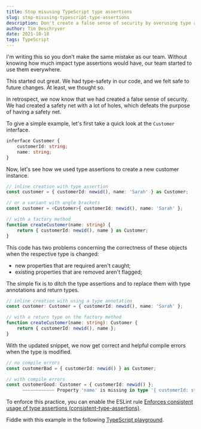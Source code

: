 ```yaml
---
title: Stop misusing TypeScript type assertions
slug: stop-misusing-typescript-type-assertions
description: Don't create a false sense of security by overusing type assertions, instead use type annotations and return types.
author: Tim Deschryver
date: 2021-10-18
tags: TypeScript
---
```


I'm writing this so you don't make the same mistake as our team.
Without knowing how much impact type assertions would have, our team started to use them everywhere.

This started out great.
We had type-safety in our code, and we felt safe to future changes.
At least, we thought so.

In retrospect, we now know that we had created a false sense of security.
We had created a safety net with a lot of holes, which defeats the purpose of having a safety net.

To give a simple example, let's first take a quick look at the `Customer` interface.

```ts
inferface Customer {
	customerId: string;
	name: string;
}
```

Now, let's see how we used type assertions to create a new customer instance.

```ts
// inline creation with type assertion
const customer = { customerId: newid(), name: 'Sarah' } as Customer;

// or a variant with angle brackets
const customer = <Customer>{ customerId: newid(), name: 'Sarah' };

// with a factory method
function createCustomer(name: string) {
	return { customerId: newid(), name } as Customer;
}
```

This code has two problems concerning the correctness of these objects when the respective type is changed:

- new properties that are required aren't caught;
- existing properties that are removed aren't flagged;

The simple fix is to ditch the type assertions and to replace them with type annotations and return types.

```ts
// inline creation with using a type annotation
const customer: Customer = { customerId: newid(), name: 'Sarah' };

// with a return type on the factory method
function createCustomer(name: string): Customer {
	return { customerId: newid(), name };
}
```

With the updated snippet, we now get correct and helpful compile errors when the type is modified.

```ts
// no compile errors
const customerBad = { customerId: newid() } as Customer;

// with compile errors
const customerGood: Customer = { customerId: newid() };
      ~~~~~~~~~~~~ Property 'name' is missing in type '{ customerId: string; }' but required in type 'Customer'
```

To enforce this practice, you can enable the ESLint rule [Enforces consistent usage of type assertions (consistent-type-assertions)](https://github.com/typescript-eslint/typescript-eslint/blob/master/packages/eslint-plugin/docs/rules/consistent-type-assertions.md).

Fiddle with this example in the following [TypeScript playground](https://www.typescriptlang.org/play?jsx=0#code/KYDwDg9gTgLgBASwHY2FAZgQwMbDgYQFcBnGCAWzTgG8AoOObEsyqASQBMAuOUqZAOYBuenAD0YxhUoo4MABYJiciL2B4FeBOTA4YopJko8+gkQwlxCSbNOCyFSlWo3ytOvaMtJgAdwAKUBBgPEiE5ABGaCIAvrS0tkikjMwUaAByEDAA8gDWAIxwALw0KaRp7NxwAORM5ayc1QA0cIbGNW3AzbxpjkgCAKIANsTAPNXVcDFwmMpE9dEJEEnwdSwZWXkATMVwADzz61AAfNRlR5zjaxWNLZ3jnd3EvYr9w6PjkzEiicnXrJkcrkACy7M7-NCXGoQyrde4dIxdKYzOapVg-ZZ-NEbIEAVl2B2xJ3BRKhtVJHDhiIeiK+GJW5wqgLyADYwT1KH1BiMxjUviirEhckgIL4kALDhUREsGTC8vkeJLWOyYWTVZS7tSEZQ6TKsQsoNtFUSVRSrhSqe1qo8Ws9Oa9uR8+VNpb8IENgAA6IYQAQAChJBrVFs1VseyNmBCJAEoRD6BEq0PKA9NI4moLHaPH08nAxcqtV8vy0zHpehrNgYAhlnB0Eh08yCn7ozRRFBgDBCFBxXmbgX1ZbedbabaXoJ3kPi6iDbF4uWbFWa3WG5tcltm62GO3O939unToyGv2Q60tcOdaP7eOeZ8XbQ4rR55Xq+Ll0Tk9HjQbN3Bt12e4ekLHkGGqnmGtJ3g+T6Lq+9bvmuzZfkcP5-ruvZHuaIGDjSF4ch2DoTre3z3nOFYwXA2ZEo2+R+jCPCYEgACeLZ0Awboet6vp+rRJolga0aep0mZQWRL4Ub6OZNnRUb8T+7FevGPEGoJiLCaRC5iZRBrbEpRz0UxLGiAg6BwH6SjprpFTRoZDBsZi7oKVxMIqZQmYMHEIkaTWWlHHkADMlmsPpzE-rMoywGwxAWTCblSEkDmcf6zlCbOj6iTW5lEoFaDBZ+gFQIg07Iaxv4dv+0IWog4owql0FiWFaAwJF0VErl9HEOFMDKDChUycVRkmX6ACEmUGtlGY2bZChBL4rR+HAAxQEEUB+gABgAglAAjhPY8AACTUDC0xOCK8CYPlQ2rbFHm0EAA).
